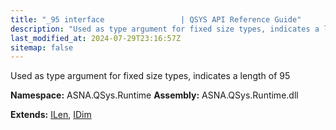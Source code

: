 ```yaml
---
title: "_95 interface                 | QSYS API Reference Guide"
description: "Used as type argument for fixed size types, indicates a length of 95  "
last_modified_at: 2024-07-29T23:16:57Z
sitemap: false
---
```


Used as type argument for fixed size types, indicates a length of 95 

**Namespace:** ASNA.QSys.Runtime
**Assembly:** ASNA.QSys.Runtime.dll

**Extends:** [ILen](/reference/runtime/qsys-runtime/i-len.html), [IDim](/reference/runtime/qsys-runtime/i-dim.html)
<br>
<br>
